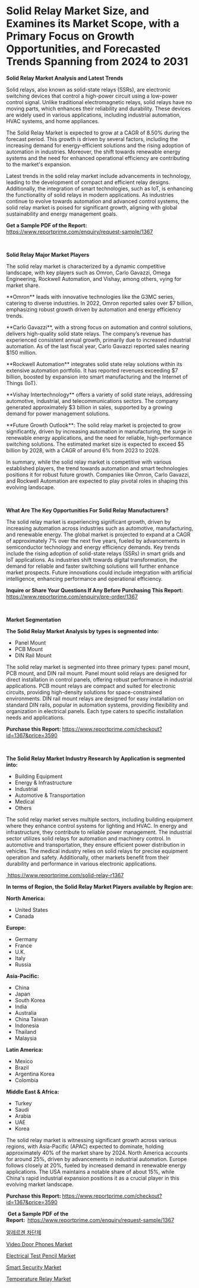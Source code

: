 <p><h1>Solid Relay Market Size, and Examines its Market Scope, with a Primary Focus on Growth Opportunities, and Forecasted Trends Spanning from 2024 to 2031</h1></p><p><strong>Solid Relay Market Analysis and Latest Trends</strong></p>
<p><p>Solid relays, also known as solid-state relays (SSRs), are electronic switching devices that control a high-power circuit using a low-power control signal. Unlike traditional electromagnetic relays, solid relays have no moving parts, which enhances their reliability and durability. These devices are widely used in various applications, including industrial automation, HVAC systems, and home appliances.</p><p>The Solid Relay Market is expected to grow at a CAGR of 8.50% during the forecast period. This growth is driven by several factors, including the increasing demand for energy-efficient solutions and the rising adoption of automation in industries. Moreover, the shift towards renewable energy systems and the need for enhanced operational efficiency are contributing to the market's expansion.</p><p>Latest trends in the solid relay market include advancements in technology, leading to the development of compact and efficient relay designs. Additionally, the integration of smart technologies, such as IoT, is enhancing the functionality of solid relays in modern applications. As industries continue to evolve towards automation and advanced control systems, the solid relay market is poised for significant growth, aligning with global sustainability and energy management goals.</p></p>
<p><strong>Get a Sample PDF of the Report:&nbsp;</strong> <a href="https://www.reportprime.com/enquiry/request-sample/1367">https://www.reportprime.com/enquiry/request-sample/1367</a></p>
<p>&nbsp;</p>
<p><strong>Solid Relay Major Market Players</strong></p>
<p><p>The solid relay market is characterized by a dynamic competitive landscape, with key players such as Omron, Carlo Gavazzi, Omega Engineering, Rockwell Automation, and Vishay, among others, vying for market share. </p><p>**Omron** leads with innovative technologies like the G3MC series, catering to diverse industries. In 2022, Omron reported sales over $7 billion, emphasizing robust growth driven by automation and energy efficiency trends.</p><p>**Carlo Gavazzi**, with a strong focus on automation and control solutions, delivers high-quality solid state relays. The company’s revenue has experienced consistent annual growth, primarily due to increased industrial automation. As of the last fiscal year, Carlo Gavazzi reported sales nearing $150 million.</p><p>**Rockwell Automation** integrates solid state relay solutions within its extensive automation portfolio. It has reported revenues exceeding $7 billion, boosted by expansion into smart manufacturing and the Internet of Things (IoT).</p><p>**Vishay Intertechnology** offers a variety of solid state relays, addressing automotive, industrial, and telecommunications sectors. The company generated approximately $3 billion in sales, supported by a growing demand for power management solutions.</p><p>**Future Growth Outlook**: The solid relay market is projected to grow significantly, driven by increasing automation in manufacturing, the surge in renewable energy applications, and the need for reliable, high-performance switching solutions. The estimated market size is expected to exceed $5 billion by 2028, with a CAGR of around 6% from 2023 to 2028.</p><p>In summary, while the solid relay market is competitive with various established players, the trend towards automation and smart technologies positions it for robust future growth. Companies like Omron, Carlo Gavazzi, and Rockwell Automation are expected to play pivotal roles in shaping this evolving landscape.</p></p>
<p>&nbsp;</p>
<p><strong>What Are The Key Opportunities For Solid Relay Manufacturers?</strong></p>
<p><p>The solid relay market is experiencing significant growth, driven by increasing automation across industries such as automotive, manufacturing, and renewable energy. The global market is projected to expand at a CAGR of approximately 7% over the next five years, fueled by advancements in semiconductor technology and energy efficiency demands. Key trends include the rising adoption of solid-state relays (SSRs) in smart grids and IoT applications. As industries shift towards digital transformation, the demand for reliable and faster switching solutions will further enhance market prospects. Future innovations could include integration with artificial intelligence, enhancing performance and operational efficiency.</p></p>
<p><strong>Inquire or Share Your Questions If Any Before Purchasing This Report:</strong> <a href="https://www.reportprime.com/enquiry/pre-order/1367">https://www.reportprime.com/enquiry/pre-order/1367</a></p>
<p>&nbsp;</p>
<p><strong>Market Segmentation</strong></p>
<p><strong>The Solid Relay Market Analysis by types is segmented into:</strong></p>
<p><ul><li>Panel Mount</li><li>PCB Mount</li><li>DIN Rail Mount</li></ul></p>
<p><p>The solid relay market is segmented into three primary types: panel mount, PCB mount, and DIN rail mount. Panel mount solid relays are designed for direct installation in control panels, offering robust performance in industrial applications. PCB mount relays are compact and suited for electronic circuits, providing high-density solutions for space-constrained environments. DIN rail mount relays are designed for easy installation on standard DIN rails, popular in automation systems, providing flexibility and organization in electrical panels. Each type caters to specific installation needs and applications.</p></p>
<p><strong>Purchase this Report:&nbsp;</strong><a href="https://www.reportprime.com/checkout?id=1367&price=3590">https://www.reportprime.com/checkout?id=1367&price=3590</a></p>
<p>&nbsp;</p>
<p><strong>The Solid Relay Market Industry Research by Application is segmented into:</strong></p>
<p><ul><li>Building Equipment</li><li>Energy & Infrastructure</li><li>Industrial</li><li>Automotive & Transportation</li><li>Medical</li><li>Others</li></ul></p>
<p><p>The solid relay market serves multiple sectors, including building equipment where they enhance control systems for lighting and HVAC. In energy and infrastructure, they contribute to reliable power management. The industrial sector utilizes solid relays for automation and machinery control. In automotive and transportation, they ensure efficient power distribution in vehicles. The medical industry relies on solid relays for precise equipment operation and safety. Additionally, other markets benefit from their durability and performance in various electronic applications.</p></p>
<p><a href="https://www.reportprime.com/solid-relay-r1367">&nbsp;https://www.reportprime.com/solid-relay-r1367</a></p>
<p><strong>In terms of Region, the Solid Relay Market Players available by Region are:</strong></p>
<p>
    <p> <strong> North America: </strong>
        <ul>
            <li>United States</li>
            <li>Canada</li>
        </ul>
        </p> 
    <p> <strong> Europe: </strong>
        <ul>
            <li>Germany</li>
            <li>France</li>
            <li>U.K.</li>
            <li>Italy</li>
            <li>Russia</li>
        </ul>
        </p> 
    <p> <strong> Asia-Pacific: </strong>
        <ul>
            <li>China</li>
            <li>Japan</li>
            <li>South Korea</li>
            <li>India</li>
            <li>Australia</li>
            <li>China Taiwan</li>
            <li>Indonesia</li>
            <li>Thailand</li>
            <li>Malaysia</li>
        </ul>
        </p> 
    <p> <strong> Latin America: </strong>
        <ul>
            <li>Mexico</li>
            <li>Brazil</li>
            <li>Argentina Korea</li>
            <li>Colombia</li>
        </ul>
        </p> 
    <p> <strong> Middle East & Africa: </strong>
        <ul>
            <li>Turkey</li>
            <li>Saudi</li>
            <li>Arabia</li>
            <li>UAE</li>
            <li>Korea</li>
        </ul>
    </p>
    </p>
<p><p>The solid relay market is witnessing significant growth across various regions, with Asia-Pacific (APAC) expected to dominate, holding approximately 40% of the market share by 2024. North America accounts for around 25%, driven by advancements in industrial automation. Europe follows closely at 20%, fueled by increased demand in renewable energy applications. The USA maintains a notable share of about 15%, while China's rapid industrial expansion positions it as a crucial player in this evolving market landscape.</p></p>
<p><strong>Purchase this Report: </strong><a href="https://www.reportprime.com/checkout?id=1367&price=3590">https://www.reportprime.com/checkout?id=1367&price=3590</a></p>
<p>&nbsp;<strong>Get a Sample PDF of the Report:&nbsp;&nbsp;</strong><a href="https://www.reportprime.com/enquiry/request-sample/1367">https://www.reportprime.com/enquiry/request-sample/1367</a></p>
<p><strong></strong></p>
<p><p><a href="https://medium.com/@deangaylotyrd8909867/%EA%B8%80%EB%A1%9C%EB%B2%8C-%EC%95%8C%EB%A0%88%EB%A5%B4%EA%B2%90-%EC%B0%A8%EB%8B%A8%EA%B8%B0-%EC%8B%9C%EC%9E%A5-%EC%9D%91%EC%9A%A9-%EC%B5%9C%EC%A2%85-%EC%82%AC%EC%9A%A9-%EC%82%B0%EC%97%85-%EC%9C%A0%ED%98%95-%EC%9E%A5%EB%B9%84-%EB%B0%8F-%EC%A7%80%EC%97%AD%EC%97%90-%EB%8C%80%ED%95%9C-%EC%B4%88%EC%A0%90-%EB%B6%84%EC%84%9D-%EB%B0%8F-%EC%98%88%EC%B8%A1-2024-2031-d4b24c709a67">알레르겐 차단제</a></p><p><a href="https://www.linkedin.com/pulse/global-video-door-phones-market-analysis-trends-forecasts-growth-eta4f?trackingId=rBx3BNWcSAO5YL%2F5mhBz8w%3D%3D">Video Door Phones Market</a></p><p><a href="https://github.com/mabutironaldo/Market-Research-Report-List-6/blob/main/electrical-test-pencil-market.md">Electrical Test Pencil Market</a></p><p><a href="https://medium.com/@stephen.russell7684/market-leaders-and-laggards-global-smart-security-market-trends-and-forecast-2024-2031-facb463e5899">Smart Security Market</a></p><p><a href="https://github.com/guneycigdem35/Market-Research-Report-List-4/blob/main/temperature-relay-market.md">Temperature Relay Market</a></p></p>